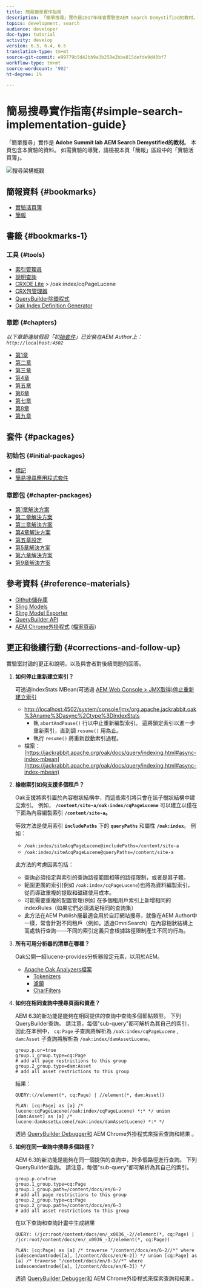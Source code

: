 ```yaml
---
title: 簡易搜尋實作指南
description: 「簡單搜尋」實作是2017年峰會實驗室AEM Search Demystified的教材。 本頁包含本實驗的資料。 如需實驗的導覽，請檢視本頁「簡報」區段中的「實驗活頁簿」。
topics: development, search
audience: developer
doc-type: tutorial
activity: develop
version: 6.3, 6.4, 6.5
translation-type: tm+mt
source-git-commit: e99779b5d42bb9a3b258e2bbe815defde9d40bf7
workflow-type: tm+mt
source-wordcount: '902'
ht-degree: 1%

---
```



# 簡易搜尋實作指南{#simple-search-implementation-guide}

「簡單搜尋」實作是 **Adobe Summit lab AEM Search Demystified的教材**。 本頁包含本實驗的資料。 如需實驗的導覽，請檢視本頁「簡報」區段中的「實驗活頁簿」。

![搜尋架構概觀](assets/l4080/simple-search-application.png)

## 簡報資料 {#bookmarks}

* [實驗活頁簿](assets/l4080/l4080-lab-workbook.pdf)
* [簡報](assets/l4080/l4080-presentation.pdf)

## 書籤 {#bookmarks-1}

### 工具 {#tools}

* [索引管理員](http://localhost:4502/libs/granite/operations/content/diagnosis/tool.html/granite_oakindexmanager)
* [說明查詢](http://localhost:4502/libs/granite/operations/content/diagnosis/tool.html/granite_queryperformance)
* [CRXDE Lite](http://localhost:4502/crx/de/index.jsp#/oak%3Aindex/cqPageLucene) > /oak:index/cqPageLucene
* [CRX包管理器](http://localhost:4502/crx/packmgr/index.jsp)
* [QueryBuilder除錯程式](http://localhost:4502/libs/cq/search/content/querydebug.html?)
* [Oak Index Definition Generator](https://oakutils.appspot.com/generate/index)

### 章節 {#chapters}

*以下章節連結假設「初[始套件](#initialpackages)」已安裝在AEM Author上：`http://localhost:4502`*

* [第1章](http://localhost:4502/editor.html/content/summit/l4080/chapter-1.html)
* [第二章](http://localhost:4502/editor.html/content/summit/l4080/chapter-2.html)
* [第三章](http://localhost:4502/editor.html/content/summit/l4080/chapter-3.html)
* [第4章](http://localhost:4502/editor.html/content/summit/l4080/chapter-4.html)
* [第五章](http://localhost:4502/editor.html/content/summit/l4080/chapter-5.html)
* [第6章](http://localhost:4502/editor.html/content/summit/l4080/chapter-6.html)
* [第七章](http://localhost:4502/editor.html/content/summit/l4080/chapter-7.html)
* [第8章](http://localhost:4502/editor.html/content/summit/l4080/chapter-8.html)
* [第九章](http://localhost:4502/editor.html/content/summit/l4080/chapter-9.html)

## 套件 {#packages}

### 初始包 {#initial-packages}

* [標記](assets/l4080/summit-tags.zip)
* [簡易搜尋應用程式套件](assets/l4080/simple.ui.apps-0.0.1-snapshot.zip)

### 章節包 {#chapter-packages}

* [第1章解決方案](assets/l4080/l4080-chapter1.zip)
* [第二章解決方案](assets/l4080/l4080-chapter2.zip)
* [第三章解決方案](assets/l4080/l4080-chapter3.zip)
* [第4章解決方案](assets/l4080/l4080-chapter4.zip)
* [第五章設定](assets/l4080/l4080-chapter5-setup.zip)
* [第5章解決方案](assets/l4080/l4080-chapter5-solution.zip)
* [第六章解決方案](assets/l4080/l4080-chapter6.zip)
* [第9章解決方案](assets/l4080/l4080-chapter9.zip)

## 參考資料 {#reference-materials}

* [Github儲存庫](https://github.com/Adobe-Marketing-Cloud/aem-guides/tree/master/simple-search-guide)
* [Sling Models](https://sling.apache.org/documentation/bundles/models.html)
* [Sling Model Exporter](https://sling.apache.org/documentation/bundles/models.html#exporter-framework-since-130)
* [QueryBuilder API](https://docs.adobe.com/docs/en/aem/6-2/develop/search/querybuilder-api.html)
* [AEM Chrome外掛程式](https://chrome.google.com/webstore/detail/aem-chrome-plug-in/ejdcnikffjleeffpigekhccpepplaode) ([檔案頁面](https://adobe-consulting-services.github.io/acs-aem-tools/aem-chrome-plugin/))

## 更正和後續行動 {#corrections-and-follow-up}

實驗室討論的更正和說明，以及與會者對後續問題的回答。

1. **如何停止重新建立索引？**

   可透過IndexStats MBean(可透過 [AEM Web Console > JMX取得)停止重新建立索引](http://localhost:4502/system/console/jmx)

   * [http://localhost:4502/system/console/jmx/org.apache.jackrabbit.oak%3Aname%3Dasync%2Ctype%3DIndexStats](http://localhost:4502/system/console/jmx/org.apache.jackrabbit.oak%3Aname%3Dasync%2Ctype%3DIndexStats)
      * 執 `abortAndPause()` 行以中止重新編製索引。 這將鎖定索引以進一步重新索引，直到調 `resume()` 用為止。
      * 執行 `resume()` 將重新啟動索引過程。
   * 檔案： [https://jackrabbit.apache.org/oak/docs/query/indexing.html#async-index-mbean](https://jackrabbit.apache.org/oak/docs/query/indexing.html#async-index-mbean)

2. **橡樹索引如何支援多個租戶？**

   Oak支援將索引置於內容樹狀結構中，而這些索引將只會在該子樹狀結構中建立索引。 例如， **`/content/site-a/oak:index/cqPageLucene`** 可以建立以僅在下面為內容編製索引 **`/content/site-a`。**

   等效方法是使用索引 **`includePaths`** 下的 **`queryPaths`** 和屬性 **`/oak:index`**。 例如：

   * `/oak:index/siteAcqPageLucene@includePaths=/content/site-a`
   * `/oak:index/siteAcqPageLucene@queryPaths=/content/site-a`

   此方法的考慮因素包括：

   * 查詢必須指定與索引的查詢路徑範圍相等的路徑限制，或者是其子體。
   * 範圍更廣的索引(例如 `/oak:index/cqPageLucene`)也將為資料編製索引，從而導致重複的提取和磁碟使用成本。
   * 可能需要重複的配置管理(例如 在多個租用戶索引上新增相同的indexRules（如果它們必須滿足相同的查詢集）
   * 此方法在AEM Publish層最適合用於自訂網站搜尋，就像在AEM Author中一樣，常會針對不同租戶（例如，透過OmniSearch）在內容樹狀結構上高處執行查詢——不同的索引定義只會根據路徑限制產生不同的行為。


3. **所有可用分析器的清單在哪裡？**

   Oak公開一組lucene-provides分析器設定元素，以用於AEM。

   * [Apache Oak Analyzers檔案](http://jackrabbit.apache.org/oak/docs/query/lucene.html#analyzers)
      * [Tokenizers](https://cwiki.apache.org/confluence/display/solr/Tokenizers)
      * [濾鏡](https://cwiki.apache.org/confluence/display/solr/Filter+Descriptions)
      * [CharFilters](https://cwiki.apache.org/confluence/display/solr/CharFilterFactories)

4. **如何在相同查詢中搜尋頁面和資產？**

   AEM 6.3的新功能是能夠在相同提供的查詢中查詢多個節點類型。 下列QueryBuilder查詢。 請注意，每個&quot;sub-query&quot;都可解析為其自己的索引，因此在本例中， `cq:Page` 子查詢將解析為 `/oak:index/cqPageLucene` , `dam:Asset` 子查詢將解析為 `/oak:index/damAssetLucene`。

   ```plain
   group.p.or=true
   group.1_group.type=cq:Page
   # add all page restrictions to this group
   group.2_group.type=dam:Asset
   # add all asset restrictions to this group
   ```

   結果：

   ```plain
   QUERY:(//element(*, cq:Page) | //element(*, dam:Asset))
   
   PLAN: [cq:Page] as [a] /* lucene:cqPageLucene(/oak:index/cqPageLucene) *:* */ union [dam:Asset] as [a] /* lucene:damAssetLucene(/oak:index/damAssetLucene) *:* */
   ```

   透過 [QueryBuilder Debugger和](http://localhost:4502/libs/cq/search/content/querydebug.html?_charset_=UTF-8&amp;query=group.p.or%3Dtrue%0D%0Agroup.1_group.type%3Dcq%3APage%0D%0A%23+add+all+page+restrictions+to+this+group%0D%0Agroup.2_group.type%3Ddam%3AAsset%0D%0A%23+add+all+asset+restrictions+to+this+group) AEM Chrome外掛程式來探索查詢和結果 [](https://chrome.google.com/webstore/detail/aem-chrome-plug-in/ejdcnikffjleeffpigekhccpepplaode?hl=en-US)。

5. **如何在同一查詢中搜尋多個路徑？**

   AEM 6.3的新功能是能夠在同一個提供的查詢中，跨多個路徑進行查詢。 下列QueryBuilder查詢。 請注意，每個&quot;sub-query&quot;都可解析為其自己的索引。

   ```plain
   group.p.or=true
   group.1_group.type=cq:Page
   group.1_group.path=/content/docs/en/6-2
   # add all page restrictions to this group
   group.2_group.type=cq:Page
   group.2_group.path=/content/docs/en/6-3
   # add all asset restrictions to this group
   ```

   在以下查詢和查詢計畫中生成結果

   ```plain
   QUERY: (/jcr:root/content/docs/en/_x0036_-2//element(*, cq:Page) | /jcr:root/content/docs/en/_x0036_-3//element(*, cq:Page))
   
   PLAN: [cq:Page] as [a] /* traverse "/content/docs/en/6-2//*" where isdescendantnode([a], [/content/docs/en/6-2]) */ union [cq:Page] as [a] /* traverse "/content/docs/en/6-3//*" where isdescendantnode([a], [/content/docs/en/6-3]) */
   ```

   透過 [QueryBuilder Debugger和](http://localhost:4502/libs/cq/search/content/querydebug.html?_charset_=UTF-8&amp;query=group.p.or%3Dtrue%0D%0Agroup.1_group.type%3Dcq%3APage%0D%0Agroup.1_group.path%3D%2Fcontent%2Fdocs%2Fen%2F6-2%0D%0A%23+add+all+page+restrictions+to+this+group%0D%0Agroup.2_group.type%3Dcq%3APage%0D%0Agroup.2_group.path%3D%2Fcontent%2Fdocs%2Fen%2F6-3%0D%0A%23+add+all+asset+restrictions+to+this+group) AEM Chrome外掛程式來探索查詢和結果 [](https://chrome.google.com/webstore/detail/aem-chrome-plug-in/ejdcnikffjleeffpigekhccpepplaode?hl=en-US)。

